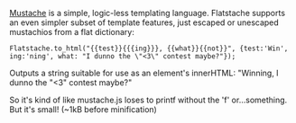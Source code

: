 [Mustache] is a simple, logic-less templating language. Flatstache supports an even simpler subset of template features, just escaped or unescaped mustachios from a flat dictionary: 

	Flatstache.to_html("{{test}}{{{ing}}}, {{what}}{{not}}", {test:'Win', ing:'ning', what: "I dunno the \"<3\" contest maybe?"});

Outputs a string suitable for use as an element's innerHTML: "Winning, I dunno the &quot;&lt;3&quot; contest maybe?"

So it's kind of like mustache.js loses to printf without the 'f' or...something. But it's small! (~1kB before minification)

[Mustache]: http://mustache.github.com/